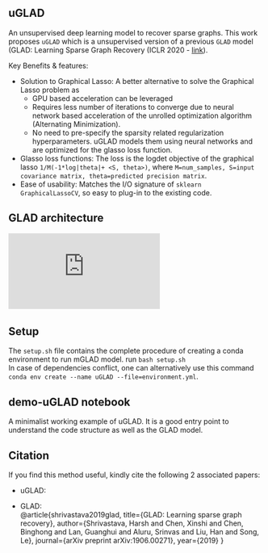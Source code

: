 ## uGLAD  
An unsupervised deep learning model to recover sparse graphs. This work proposes `uGLAD` which is a unsupervised version of a previous `GLAD` model (GLAD: Learning Sparse Graph Recovery (ICLR 2020 - [link](<https://openreview.net/forum?id=BkxpMTEtPB>)).  

Key Benefits & features:  
- Solution to Graphical Lasso: A better alternative to solve the Graphical Lasso problem as
    - GPU based acceleration can be leveraged
    - Requires less number of iterations to converge due to neural network based acceleration of the unrolled optimization algorithm (Alternating Minimization).  
    - No need to pre-specify the sparsity related regularization hyperparameters. uGLAD models them using neural networks and are optimized for the glasso loss function.  
- Glasso loss functions: The loss is the logdet objective of the graphical lasso `1/M(-1*log|theta|+ <S, theta>)`, where `M=num_samples, S=input covariance matrix, theta=predicted precision matrix`.  
- Ease of usability: Matches the I/O signature of `sklearn GraphicalLassoCV`, so easy to plug-in to the existing code.  

## GLAD architecture
![GLAD architecture](https://github.com/Harshs27/uGLAD/blob/main/.images/architecture.pdf?raw=true)  

## Setup  
The `setup.sh` file contains the complete procedure of creating a conda environment to run mGLAD model. run `bash setup.sh`    
In case of dependencies conflict, one can alternatively use this command `conda env create --name uGLAD --file=environment.yml`.  

## demo-uGLAD notebook  
A minimalist working example of uGLAD. It is a good entry point to understand the code structure as well as the GLAD model.  

## Citation
If you find this method useful, kindly cite the following 2 associated papers:

- uGLAD:  

- GLAD:  
@article{shrivastava2019glad,
  title={GLAD: Learning sparse graph recovery},
  author={Shrivastava, Harsh and Chen, Xinshi and Chen, Binghong and Lan, Guanghui and Aluru, Srinvas and Liu, Han and Song, Le},
  journal={arXiv preprint arXiv:1906.00271},
  year={2019}
}
